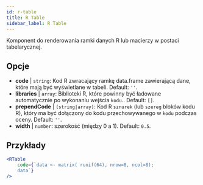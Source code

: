 ```yaml
---
id: r-table
title: R Table
sidebar_label: R Table
---
```


Komponent do renderowania ramki danych R lub macierzy w postaci tabelarycznej.

## Opcje

* __code__ | `string`: Kod R zwracający ramkę data.frame zawierającą dane, które mają być wyświetlane w tabeli. Default: `''`.
* __libraries__ | `array`: Biblioteki R, które powinny być ładowane automatycznie po wykonaniu wejścia `kodu`.. Default: `[]`.
* __prependCode__ | `(string|array)`: Kod R `sznurek` (lub `szereg` bloków kodu R), który ma być dołączony do kodu przechowywanego w `kodu` podczas oceny. Default: `''`.
* __width__ | `number`: szerokość (między 0 a 1). Default: `0.5`.


## Przykłady

```jsx live
<RTable
    code={`data <- matrix( runif(64), nrow=8, ncol=8); 
    data`}
/>
```

